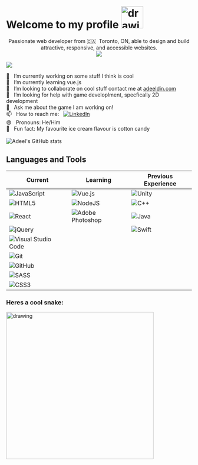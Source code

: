 


<h1>Welcome to my profile 	<img src="https://cliply.co/wp-content/uploads/2019/06/391906110_WAVING_HAND_400px.gif" alt="drawing" width="60" /></h1>


<p align="center">
  Passionate web developer from 🇨🇦 &nbsp;Toronto, ON, able to design and build attractive, responsive, and accessible websites.
  
  <br>
  <img src="https://readme-typing-svg.herokuapp.com?lines=Always+learning+something+new.;Sometimes+I+like+to+design+things.+" />
</p>

![](https://komarev.com/ghpvc/?username=adeeldin72)

  
 🔭 &nbsp; I’m currently working on some stuff I think is cool </br>
 🌱 &nbsp; I’m currently learning vue.js</br>
 👯 &nbsp; I’m looking to collaborate on cool stuff contact me at <a href="https://www.adeeldin.com/">adeeldin.com</a></br>
🤔 &nbsp; I’m looking for help with game developlment, specfically 2D development</br>
💬 &nbsp; Ask me about the game I am working on!</br>
📫 &nbsp; How to reach me: &nbsp; <a href="https://www.linkedin.com/in/adeeldin/">![LinkedIn](https://img.shields.io/badge/linkedin-%230077B5.svg?style=for-the-badge&logo=linkedin&logoColor=white)</a> </br>
 😄 &nbsp; Pronouns: He/Him</br>
🍦 &nbsp; Fun fact: My favourite ice cream flavour is cotton candy </br>
</br>
![Adeel's GitHub stats](https://github-readme-stats.vercel.app/api?username=adeeldin72&show_icons=true)

<h2>Languages and Tools</h2>

| Current|Learning|Previous Experience|
| -----------|-----------|-----------|
|  ![JavaScript](https://img.shields.io/badge/javascript-%23323330.svg?style=for-the-badge&logo=javascript&logoColor=%23F7DF1E)| ![Vue.js](https://img.shields.io/badge/vuejs-%2335495e.svg?style=for-the-badge&logo=vuedotjs&logoColor=%234FC08D) | ![Unity](https://img.shields.io/badge/unity-%23000000.svg?style=for-the-badge&logo=unity&logoColor=white)|
|  ![HTML5](https://img.shields.io/badge/html5-%23E34F26.svg?style=for-the-badge&logo=html5&logoColor=white)|   ![NodeJS](https://img.shields.io/badge/node.js-%2343853D.svg?style=for-the-badge&logo=node.js&logoColor=white) | ![C++](https://img.shields.io/badge/c++-%2300599C.svg?style=for-the-badge&logo=c%2B%2B&logoColor=white) |
|  ![React](https://img.shields.io/badge/react-%2320232a.svg?style=for-the-badge&logo=react&logoColor=%2361DAFB)|![Adobe Photoshop](https://img.shields.io/badge/adobephotoshop-%2331A8FF.svg?style=for-the-badge&logo=adobephotoshop&logoColor=white) | ![Java](https://img.shields.io/badge/java-%23ED8B00.svg?style=for-the-badge&logo=java&logoColor=white)|
|  ![jQuery](https://img.shields.io/badge/jquery-%230769AD.svg?style=for-the-badge&logo=jquery&logoColor=white)| | ![Swift](https://img.shields.io/badge/swift-%23FA7343.svg?style=for-the-badge&logo=swift&logoColor=white) |
|  ![Visual Studio Code](https://img.shields.io/badge/VisualStudioCode-0078d7.svg?style=for-the-badge&logo=visual-studio-code&logoColor=white)|
|  ![Git](https://img.shields.io/badge/git-%23F05033.svg?style=for-the-badge&logo=git&logoColor=white)|
|  ![GitHub](https://img.shields.io/badge/github-%23121011.svg?style=for-the-badge&logo=github&logoColor=white)|
|![SASS](https://img.shields.io/badge/SASS-hotpink.svg?style=for-the-badge&logo=SASS&logoColor=white)|
|![CSS3](https://img.shields.io/badge/css3-%231572B6.svg?style=for-the-badge&logo=css3&logoColor=white)|



### Heres a cool snake: 
<img src="heartSnake.gif" alt="drawing" width="400"/>
<!--
**adeeldin72/adeeldin72** is a ✨ _special_ ✨ repository because its `README.md` (this file) appears on your GitHub profile.

Here are some ideas to get you started:

- 🔭 I’m currently working on ...
- 🌱 I’m currently learning ...
- 👯 I’m looking to collaborate on ...
- 🤔 I’m looking for help with ...
- 💬 Ask me about ...
- 📫 How to reach me: ...
- 😄 Pronouns: ...
- ⚡ Fun fact: ...
-->
